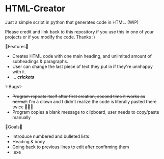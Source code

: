 # HTML-Creator
Just a simple script in python that generates code in HTML. (WIP)

Please credit and link back to this repository if you use this in one of your projects or if you modify the code.  Thanks :)


👾Features👾
- Creates HTML code with one main heading, and unlimited amount of subheadings & paragraphs.
- User can change the last piece of text they put in if they're unnhappy with it.
- ... ***crickets***


✨Bugs✨
- ~~Program repeats itself after first creation, second time it works as normal.~~ I'm a clown and I didn't realize the code is literally pasted there twice 🤦🏾‍♂️
- Program copies a blank message to clipboard, user needs to copy/paste manually

💫Goals💫
- Introduce numbered and bulleted lists
- Heading & body
- Going back to previous lines to edit after confirming them
- .exe
